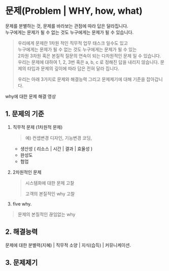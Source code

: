 # 문제(Problem | WHY, how, what)

문제를 분별하는 것, 문제를 바라보는 관점에 따라 답은 달라집니다.  
누구에게는 문제가 될 수 없는 것도 누구에게는 문제가 될 수 있습니다. 

 

> 우리에게 문제란 1차원 적인 직무적 업무 태스크 일수도 있고   
> 누구에게는 문제가 될 수 없는 것도 누구에게는 문제가 될 수 있는  
> 2차원 3차원 혹은 본질적 질문의 연속이 되는 다차원적인 문제 일 수 있습니다.  
> 우리는 문제에 대하여 1, 2, 3번 혹은  a, b, c 로 정해진 답을 내리지 않습니다.
> 문제의 타입과 문제의 깊이에 따라 답은 전혀 달라 집니다. 
>
> 우리는 아래 3가지로 문제와 해결능력 그리고 문제제기에 대해 기준을 잡아갑니다. 

 why에 대한 문제 해결 영상



## 1. 문제의 기준



1. 직무적 문제 (1차원적 문제)

   > 예) 컨셉변경 디자인, 기능변경 코딩,  

   - 생산성 ( 리소스 | 시간 | 결과 | 효율성 )
   - 완성도
   - 협업

2. 2차원적인 문제 

   > 시스템화에 대한 문제 고찰
   >
   > 고객의 본질적인  why 고찰

3.   five why. 

   > 문제의 본질적인 끊임없는  why



## 2. 해결능력

문제에 대한 분별력(지혜) | 직무적 소양 | 지식(습득) | 커뮤니케이션. 



## 3. 문제제기

